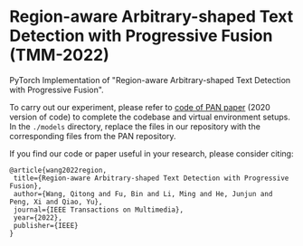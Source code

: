 # Region-aware Arbitrary-shaped Text Detection with Progressive Fusion (TMM-2022)
PyTorch Implementation of "Region-aware Arbitrary-shaped Text Detection with Progressive Fusion".

To carry out our experiment, please refer to [code of PAN paper](https://github.com/whai362/pan_pp.pytorch/tree/master/config/pan) (2020 version of code) to complete the codebase and virtual environment setups. 
In the `./models` directory, replace the files in our repository with the corresponding files from the PAN repository.

If you find our code or paper useful in your research, please consider citing:

```
@article{wang2022region,
 title={Region-aware Arbitrary-shaped Text Detection with Progressive Fusion},
 author={Wang, Qitong and Fu, Bin and Li, Ming and He, Junjun and Peng, Xi and Qiao, Yu},
 journal={IEEE Transactions on Multimedia},
 year={2022},
 publisher={IEEE}
}
```
